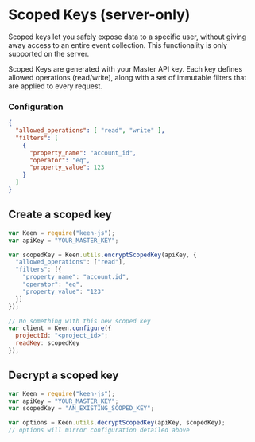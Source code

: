 # Scoped Keys (server-only)

Scoped keys let you safely expose data to a specific user, without giving away access to an entire event collection. This functionality is only supported on the server.

Scoped Keys are generated with your Master API key. Each key defines allowed operations (read/write), along with a set of immutable filters that are applied to every request.

### Configuration

```json
{
  "allowed_operations": [ "read", "write" ],
  "filters": [
    {
      "property_name": "account_id",
      "operator": "eq",
      "property_value": 123
    }
  ]
}
```

## Create a scoped key

```javascript
var Keen = require("keen-js");
var apiKey = "YOUR_MASTER_KEY";

var scopedKey = Keen.utils.encryptScopedKey(apiKey, {
  "allowed_operations": ["read"],
  "filters": [{
    "property_name": "account.id",
    "operator": "eq",
    "property_value": "123"
  }]
});

// Do something with this new scoped key
var client = Keen.configure({
  projectId: "<project_id>";
  readKey: scopedKey
});
```

## Decrypt a scoped key

```javascript
var Keen = require("keen-js");
var apiKey = "YOUR_MASTER_KEY";
var scopedKey = "AN_EXISTING_SCOPED_KEY";

var options = Keen.utils.decryptScopedKey(apiKey, scopedKey);
// options will mirror configuration detailed above
```
